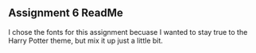 ## Assignment 6 ReadMe

I chose the fonts for this assignment becuase I wanted to stay true to the Harry Potter theme, but mix it up just a little bit.
